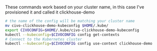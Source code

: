 These commands work based on your cluster name, in this case I've provisioned it and called it clickhouse-demo

```bash
# the name of the config will be matching your cluster name
mv civo-clickhouse-demo-kubeconfig $HOME/.kube/
export CIVOCONFIG=$HOME/.kube/civo-clickhouse-demo-kubeconfig
kubectl --kubeconfig=$CIVOCONFIG config get-contexts
# Connect to the Kubernetes cluster
kubectl --kubeconfig=$CIVOCONFIG config use-context clickhouse-demo
```
